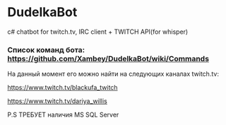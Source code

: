 # DudelkaBot

c# chatbot for twitch.tv, IRC client + TWITCH API(for whisper) 

### Список команд бота: https://github.com/Xambey/DudelkaBot/wiki/Commands

На данный момент его можно найти на следующих каналах twitch.tv:
  
  https://www.twitch.tv/blackufa_twitch
  
  https://www.twitch.tv/dariya_willis
  
  P.S ТРЕБУЕТ наличия MS SQL Server


